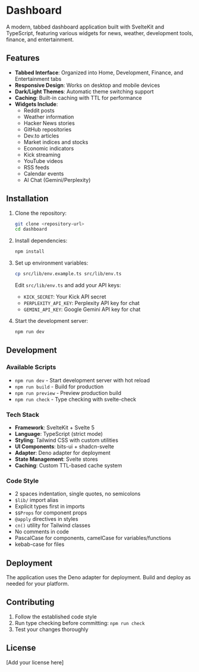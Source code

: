 # Dashboard

A modern, tabbed dashboard application built with SvelteKit and TypeScript, featuring various widgets for news, weather, development tools, finance, and entertainment.

## Features

- **Tabbed Interface**: Organized into Home, Development, Finance, and Entertainment tabs
- **Responsive Design**: Works on desktop and mobile devices
- **Dark/Light Themes**: Automatic theme switching support
- **Caching**: Built-in caching with TTL for performance
- **Widgets Include**:
  - Reddit posts
  - Weather information
  - Hacker News stories
  - GitHub repositories
  - Dev.to articles
  - Market indices and stocks
  - Economic indicators
  - Kick streaming
  - YouTube videos
  - RSS feeds
  - Calendar events
  - AI Chat (Gemini/Perplexity)

## Installation

1. Clone the repository:
   ```bash
   git clone <repository-url>
   cd dashboard
   ```

2. Install dependencies:
   ```bash
   npm install
   ```

3. Set up environment variables:
   ```bash
   cp src/lib/env.example.ts src/lib/env.ts
   ```
   Edit `src/lib/env.ts` and add your API keys:
   - `KICK_SECRET`: Your Kick API secret
   - `PERPLEXITY_API_KEY`: Perplexity API key for chat
   - `GEMINI_API_KEY`: Google Gemini API key for chat

4. Start the development server:
   ```bash
   npm run dev
   ```

## Development

### Available Scripts

- `npm run dev` - Start development server with hot reload
- `npm run build` - Build for production
- `npm run preview` - Preview production build
- `npm run check` - Type checking with svelte-check

### Tech Stack

- **Framework**: SvelteKit + Svelte 5
- **Language**: TypeScript (strict mode)
- **Styling**: Tailwind CSS with custom utilities
- **UI Components**: bits-ui + shadcn-svelte
- **Adapter**: Deno adapter for deployment
- **State Management**: Svelte stores
- **Caching**: Custom TTL-based cache system

### Code Style

- 2 spaces indentation, single quotes, no semicolons
- `$lib/` import alias
- Explicit types first in imports
- `$$Props` for component props
- `@apply` directives in styles
- `cn()` utility for Tailwind classes
- No comments in code
- PascalCase for components, camelCase for variables/functions
- kebab-case for files

## Deployment

The application uses the Deno adapter for deployment. Build and deploy as needed for your platform.

## Contributing

1. Follow the established code style
2. Run type checking before committing: `npm run check`
3. Test your changes thoroughly

## License

[Add your license here]